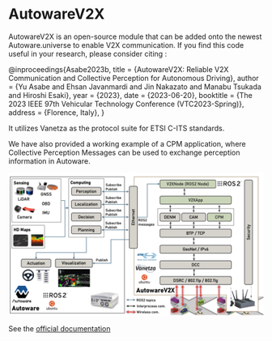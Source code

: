 # AutowareV2X

AutowareV2X is an open-source module that can be added onto the newest Autoware.universe to enable V2X communication. If you find this code useful in your research, please consider citing :

  @inproceedings{Asabe2023b,
    title = {AutowareV2X: Reliable V2X Communication and Collective Perception for Autonomous Driving},
    author = {Yu Asabe and Ehsan Javanmardi and Jin Nakazato and Manabu Tsukada and Hiroshi Esaki},
    year = {2023},
    date = {2023-06-20},
    booktitle = {The 2023 IEEE 97th Vehicular Technology Conference (VTC2023-Spring)},
    address = {Florence, Italy},
}

It utilizes Vanetza as the protocol suite for ETSI C-ITS standards.

We have also provided a working example of a CPM application, where Collective Perception Messages can be used to exchange perception information in Autoware.

![AutowareV2X Architecture](./docs/figs/autowarev2x_architecture_v2.png)

See the [official documentation](https://tlab-wide.github.io/AutowareV2X/)
